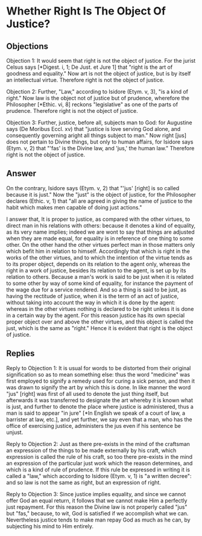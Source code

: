 # Whether Right Is The Object Of Justice?

## Objections

Objection 1: It would seem that right is not the object of justice. For the jurist Celsus says [*Digest. i, 1; De Just. et Jure 1] that "right is the art of goodness and equality." Now art is not the object of justice, but is by itself an intellectual virtue. Therefore right is not the object of justice.

Objection 2: Further, "Law," according to Isidore (Etym. v, 3), "is a kind of right." Now law is the object not of justice but of prudence, wherefore the Philosopher [*Ethic. vi, 8] reckons "legislative" as one of the parts of prudence. Therefore right is not the object of justice.

Objection 3: Further, justice, before all, subjects man to God: for Augustine says (De Moribus Eccl. xv) that "justice is love serving God alone, and consequently governing aright all things subject to man." Now right [jus] does not pertain to Divine things, but only to human affairs, for Isidore says (Etym. v, 2) that "'fas' is the Divine law, and 'jus,' the human law." Therefore right is not the object of justice.

## Answer

On the contrary, Isidore says (Etym. v, 2) that "'jus' [right] is so called because it is just." Now the "just" is the object of justice, for the Philosopher declares (Ethic. v, 1) that "all are agreed in giving the name of justice to the habit which makes men capable of doing just actions."

I answer that, It is proper to justice, as compared with the other virtues, to direct man in his relations with others: because it denotes a kind of equality, as its very name implies; indeed we are wont to say that things are adjusted when they are made equal, for equality is in reference of one thing to some other. On the other hand the other virtues perfect man in those matters only which befit him in relation to himself. Accordingly that which is right in the works of the other virtues, and to which the intention of the virtue tends as to its proper object, depends on its relation to the agent only, whereas the right in a work of justice, besides its relation to the agent, is set up by its relation to others. Because a man's work is said to be just when it is related to some other by way of some kind of equality, for instance the payment of the wage due for a service rendered. And so a thing is said to be just, as having the rectitude of justice, when it is the term of an act of justice, without taking into account the way in which it is done by the agent: whereas in the other virtues nothing is declared to be right unless it is done in a certain way by the agent. For this reason justice has its own special proper object over and above the other virtues, and this object is called the just, which is the same as "right." Hence it is evident that right is the object of justice.

## Replies

Reply to Objection 1: It is usual for words to be distorted from their original signification so as to mean something else: thus the word "medicine" was first employed to signify a remedy used for curing a sick person, and then it was drawn to signify the art by which this is done. In like manner the word "jus" [right] was first of all used to denote the just thing itself, but afterwards it was transferred to designate the art whereby it is known what is just, and further to denote the place where justice is administered, thus a man is said to appear "in jure" [*In English we speak of a court of law, a barrister at law, etc.], and yet further, we say even that a man, who has the office of exercising justice, administers the jus even if his sentence be unjust.

Reply to Objection 2: Just as there pre-exists in the mind of the craftsman an expression of the things to be made externally by his craft, which expression is called the rule of his craft, so too there pre-exists in the mind an expression of the particular just work which the reason determines, and which is a kind of rule of prudence. If this rule be expressed in writing it is called a "law," which according to Isidore (Etym. v, 1) is "a written decree": and so law is not the same as right, but an expression of right.

Reply to Objection 3: Since justice implies equality, and since we cannot offer God an equal return, it follows that we cannot make Him a perfectly just repayment. For this reason the Divine law is not properly called "jus" but "fas," because, to wit, God is satisfied if we accomplish what we can. Nevertheless justice tends to make man repay God as much as he can, by subjecting his mind to Him entirely.